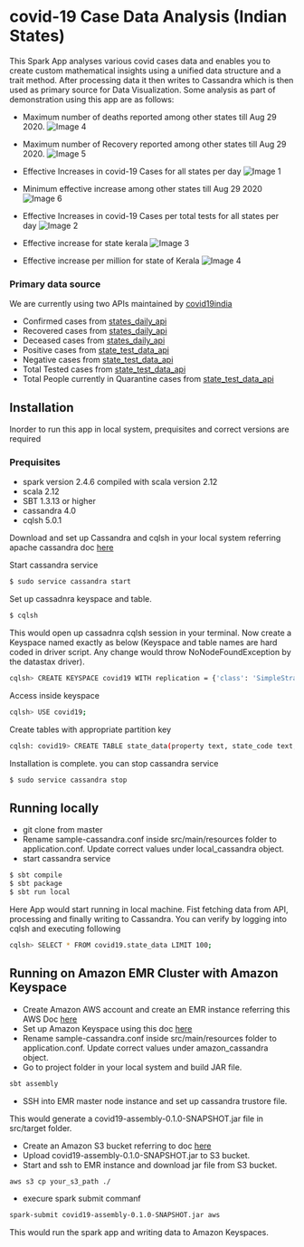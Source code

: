 # covid-19 Case Data Analysis (Indian States)

This Spark App analyses various covid cases data and enables you to create custom mathematical insights
using a unified data structure and a trait method. After processing data it then writes to Cassandra which is then used as primary source for Data Visualization. Some analysis as part of demonstration using this app are as
follows:

- Maximum number of deaths reported among other states till Aug 29 2020.
  ![Image 4](https://imagehosting.s3.us-east-2.amazonaws.com/Maximum_death_reported.png)

- Maximum number of Recovery reported among other states till Aug 29 2020.
  ![Image 5](https://imagehosting.s3.us-east-2.amazonaws.com/maximum_recovery.png)

- Effective Increases in covid-19 Cases for all states per day
  ![Image 1](https://imagehosting.s3.us-east-2.amazonaws.com/screencapture-localhost-8080-2020-08-27-10_35_08.png)

- Minimum effective increase among other states till Aug 29 2020
  ![Image 6](https://imagehosting.s3.us-east-2.amazonaws.com/minimum_effective_increase.png)

- Effective Increases in covid-19 Cases per total tests for all states per day
  ![Image 2](https://imagehosting.s3.us-east-2.amazonaws.com/screencapture-localhost-8080-2020-08-27-10_40_27.png)
- Effective increase for state kerala
  ![Image 3](https://imagehosting.s3.us-east-2.amazonaws.com/screencapture-localhost-8080-2020-08-27-10_41_45.png)
- Effective increase per million for state of Kerala
  ![Image 4](https://imagehosting.s3.us-east-2.amazonaws.com/screencapture-localhost-8080-2020-08-27-11_40_36.png)

### Primary data source

We are currently using two APIs maintained by [covid19india](https://api.covid19india.org/)

- Confirmed cases from [states_daily_api](https://api.covid19india.org/states_daily.json)
- Recovered cases from [states_daily_api](https://api.covid19india.org/states_daily.json)
- Deceased cases from [states_daily_api](https://api.covid19india.org/states_daily.json)
- Positive cases from [state_test_data_api](https://api.covid19india.org/state_test_data.json)
- Negative cases from [state_test_data_api](https://api.covid19india.org/state_test_data.json)
- Total Tested cases from [state_test_data_api](https://api.covid19india.org/state_test_data.json)
- Total People currently in Quarantine cases from [state_test_data_api](https://api.covid19india.org/state_test_data.json)

## Installation

Inorder to run this app in local system, prequisites and correct versions are required

### Prequisites

- spark version 2.4.6 compiled with scala version 2.12
- scala 2.12
- SBT 1.3.13 or higher
- cassandra 4.0
- cqlsh 5.0.1

Download and set up Cassandra and cqlsh in your local system referring apache cassandra doc [here](https://cassandra.apache.org/doc/latest/getting_started/installing.html#prerequisites)

Start cassandra service

```sh
$ sudo service cassandra start
```

Set up cassadnra keyspace and table.

```sh
$ cqlsh
```

This would open up cassadnra cqlsh session in your terminal.
Now create a Keyspace named exactly as below (Keyspace and table names are hard coded in driver script. Any change would throw NoNodeFoundException by the datastax driver).

```sh
cqlsh> CREATE KEYSPACE covid19 WITH replication = {'class': 'SimpleStrategy', 'replication_factor':  '1'}  AND  durable_writes = true;
```

Access inside keyspace

```sh
cqlsh> USE covid19;
```

Create tables with appropriate partition key

```sh
cqlsh: covid19> CREATE TABLE state_data(property text, state_code text, state_value float, date date, PRIMARY KEY (property, state_code, date));
```

Installation is complete. you can stop cassandra service

```sh
$ sudo service cassandra stop
```

## Running locally

- git clone from master
- Rename sample-cassandra.conf inside src/main/resources folder to application.conf. Update correct values under local_cassandra object.
- start cassandra service

```sh
$ sbt compile
$ sbt package
$ sbt run local
```

Here App would start running in local machine. Fist fetching data from API, processing and finally writing to Cassandra. You can verify by logging into cqlsh and executing following

```sh
cqlsh> SELECT * FROM covid19.state_data LIMIT 100;
```

## Running on Amazon EMR Cluster with Amazon Keyspace

- Create Amazon AWS account and create an EMR instance referring this AWS Doc [here](https://docs.aws.amazon.com/emr/latest/ManagementGuide/emr-gs.html)
- Set up Amazon Keyspace using this doc [here](https://docs.aws.amazon.com/keyspaces/latest/devguide/getting-started.html)
- Rename sample-cassandra.conf inside src/main/resources folder to application.conf. Update correct values under amazon_cassandra object.
- Go to project folder in your local system and build JAR file.

```sh
sbt assembly
```

- SSH into EMR master node instance and set up cassandra trustore file.

This would generate a covid19-assembly-0.1.0-SNAPSHOT.jar file in src/target folder.

- Create an Amazon S3 bucket referring to doc [here](https://docs.aws.amazon.com/AmazonS3/latest/user-guide/create-bucket.html)
- Upload covid19-assembly-0.1.0-SNAPSHOT.jar to S3 bucket.
- Start and ssh to EMR instance and download jar file from S3 bucket.

```sh
aws s3 cp your_s3_path ./
```

- execure spark submit commanf

```sh
spark-submit covid19-assembly-0.1.0-SNAPSHOT.jar aws
```

This would run the spark app and writing data to Amazon Keyspaces.
